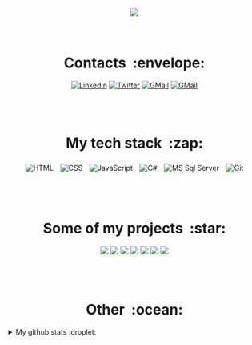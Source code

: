 <div align="center">
    <img height= "50" src="https://readme-typing-svg.herokuapp.com?font=consolas&color=C691E9&size=22&center=true&vCenter=true&width=700&height=30&lines=%23+Hi%2C+I'm+Qalib+Qurbanov.;%23+I'm+backend+%26+software+dev+from+Azerbaijan.;%23+Welcome+to+my+github+page!" />
</div>     <br>





<br>
<h1 align="center">Contacts&nbsp; :envelope:</h1>
<div align="center">
    <a href="https://www.linkedin.com/in/qalibqurbanov/"><img height=35 alt="LinkedIn" src="https://img.shields.io/badge/qalibqurbanov-%230077B5.svg?style=for-the-badge&logo=linkedin&logoColor=white"></a>
    <a href="https://twitter.com/QurbanovQalib"><img height=35 alt="Twitter" src="https://img.shields.io/badge/QurbanovQalib-%231DA1F2.svg?style=for-the-badge&logo=Twitter&logoColor=white"></a>
    <a href="https://t.me/inde_irae"><img height=35 alt="GMail" src="https://img.shields.io/badge/indeirae-2CA5E0?style=for-the-badge&logo=telegram&logoColor=white"></a>
    <a href="mailto:qurbanowqalib@gmail.com"><img height=35 alt="GMail" src="https://img.shields.io/badge/qurbanowqalib@gmail.com-D14836?style=for-the-badge&logo=gmail&logoColor=white"></a>
</div>     <br><br><br>





<h1 align="center">My tech stack&nbsp; :zap:</h1>
<div align="center">
    <!-- For more icons please follow  https://github.com/MikeCodesDotNET/ColoredBadges -->
    <img src="https://img.shields.io/badge/html5-%23E34F26.svg?style=for-the-badge&logo=html5&logoColor=white" height=35 alt="HTML" style="vertical-align:top; margin:5px"/>
    <img src="https://img.shields.io/badge/css3-%231572B6.svg?style=for-the-badge&logo=css3&logoColor=white" height=35 alt="CSS" style="vertical-align:top; margin:5px"/>
    <img src="https://img.shields.io/badge/javascript-%23323330.svg?style=for-the-badge&logo=javascript&logoColor=%23F7DF1E" height=35 alt="JavaScript" style="vertical-align:top; margin:5px"/>
    <img src="https://img.shields.io/badge/c%23-%23239120.svg?style=for-the-badge&logo=c-sharp&logoColor=white" height=35 alt="C#" style="vertical-align:top; margin:5px"/>
    <img src="https://img.shields.io/badge/Microsoft%20SQL%20Sever-CC2927?style=for-the-badge&logo=microsoft%20sql%20server&logoColor=white" height=35 alt="MS Sql Server" style="vertical-align:top; margin:5px"/>
    <img src="https://img.shields.io/badge/git-%23F05033.svg?style=for-the-badge&logo=git&logoColor=white" height=35 alt="Git" style="vertical-align:top; margin:5px"/>
</div>     <br><br><br>





<h1 align="center">Some of my projects&nbsp; :star:</h1>
<div align="center">
    <img src="https://github-readme-stats.vercel.app/api/pin/?username=qalibqurbanov&repo=qalibqurbanov&theme=omni&hide_border=true"/>
    <img src="https://github-readme-stats.vercel.app/api/pin/?username=qalibqurbanov&repo=qalibqurbanov&theme=omni&hide_border=true"/>
    <img src="https://github-readme-stats.vercel.app/api/pin/?username=qalibqurbanov&repo=qalibqurbanov&theme=omni&hide_border=true"/>
    <img src="https://github-readme-stats.vercel.app/api/pin/?username=qalibqurbanov&repo=qalibqurbanov&theme=omni&hide_border=true"/>
    <img src="https://github-readme-stats.vercel.app/api/pin/?username=qalibqurbanov&repo=qalibqurbanov&theme=omni&hide_border=true"/>
    <img src="https://github-readme-stats.vercel.app/api/pin/?username=qalibqurbanov&repo=qalibqurbanov&theme=omni&hide_border=true"/>
    <img src="https://github-readme-stats.vercel.app/api/pin/?username=qalibqurbanov&repo=REPONAME&theme=omni&hide_border=true"/>
</div>     <br><br><br>





<h1 align="center">Other&nbsp; :ocean:</h1>
<details>
    <summary>My github stats :droplet:</summary><br>
    <div align="center" style="display:flex; justify-content:center; align-items:center;">
        <img height= "150" draggable="false" style="pointer-events: none; user-select:none;" src="https://github-readme-stats.vercel.app/api?username=qalibqurbanov&theme=omni&show_icons=true&include_all_commits=true&hide_border=true" />
        <img height= "150" draggable="false" style="pointer-events: none; user-select:none;" src="https://github-readme-stats.vercel.app/api/top-langs/?username=qalibqurbanov&theme=omni&layout=compact&hide_border=true" />
    </div>
</details>










[comments]: <> (----------------------------------------------------------------------------)










[comments]: <> (material-palenight, react, radical, midnight-purple, material-palenight, omni, jolly - ve s. : https://github.com/anuraghazra/github-readme-stats/blob/master/themes/README.md)


[comments]: <>
(
<img src = "https://raw.githubusercontent.com/MartinHeinz/MartinHeinz/master/wave.gif" width = 35px>
<img src="https://camo.githubusercontent.com/a6af43479d42a1a2fb5c9b40ee7c8cb4166fe525162357d400ee99afe3eac2fa/68747470733a2f2f63756c746f667468657061727479706172726f742e636f6d2f706172726f74732f68642f676974687562706172726f742e676966" width=35px>
<img src="https://raw.githubusercontent.com/iCharlesZ/FigureBed/master/img/octocat.gif" width=35px><br>
<img src="https://camo.githubusercontent.com/992babdffd8c74a1502de375fbdf7e4d54773242/68747470733a2f2f6d656469612e67697068792e636f6d2f6d656469612f53576f536b4e36447854737a71494b4571762f67697068792e676966" width=250px>
)
